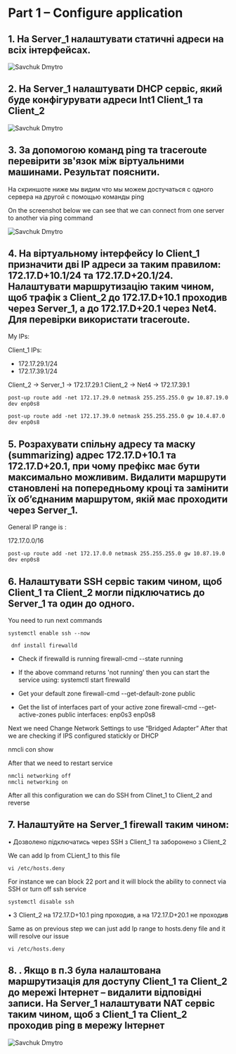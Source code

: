 # Part 1 – Configure application

## 1. На Server_1 налаштувати статичні адреси на всіх інтерфейсах.
![Savchuk Dmytro](1.jpg "Static addresses")

## 2. На Server_1 налаштувати DHCP сервіс, який буде конфігурувати адреси Int1 Client_1 та Client_2
![Savchuk Dmytro](2.jpg "DHCP")

## 3.	 За допомогою команд ping та traceroute перевірити зв'язок між віртуальними машинами. Результат пояснити.
На скриншоте ниже мы видим что мы можем достучаться с одного сервера на другой с помощью команды ping

On the screenshot below we can see that we can connect from one server to another via ping command

![Savchuk Dmytro](3.jpg "Ping")

## 4.	На віртуальному інтерфейсу lo Client_1 призначити дві ІР адреси за таким правилом: 172.17.D+10.1/24 та 172.17.D+20.1/24. Налаштувати маршрутизацію таким чином, щоб трафік з Client_2 до 172.17.D+10.1 проходив через Server_1, а до 172.17.D+20.1 через Net4. Для перевірки використати traceroute.

My IPs: 

Client_1 IPs: 
- 172.17.29.1/24
- 172.17.39.1/24

Client_2 -> Server_1 -> 172.17.29.1
Client_2 ->   Net4   -> 172.17.39.1

```
post-up route add -net 172.17.29.0 netmask 255.255.255.0 gw 10.87.19.0 dev enp0s8

post-up route add -net 172.17.39.0 netmask 255.255.255.0 gw 10.4.87.0 dev enp0s8
```

## 5. Розрахувати спільну адресу та маску (summarizing) адрес 172.17.D+10.1 та 172.17.D+20.1, при чому префікс має бути максимально можливим. Видалити маршрути становлені на попередньому кроці та замінити їх об’єднаним маршрутом, якій має проходити через Server_1.

General IP range is : 

172.17.0.0/16

```
post-up route add -net 172.17.0.0 netmask 255.255.255.0 gw 10.87.19.0 dev enp0s8
```

## 6. Налаштувати SSH сервіс таким чином, щоб Client_1 та Client_2 могли підключатись до Server_1 та один до одного.

You need to run next commands 

```
systemctl enable ssh --now
```

```
 dnf install firewalld
```

- Check if firewalld is running
firewall-cmd --state
running

- If the above command returns 'not running' then you can start the service using:
systemctl start firewalld

- Get your default zone
firewall-cmd --get-default-zone
public

- Get the list of interfaces part of your active zone
firewall-cmd --get-active-zones
public
  interfaces: enp0s3 enp0s8

Next we need Change Network Settings to use “Bridged Adapter”
After that we are checking if IPS configured statickly or DHCP

nmcli con show

After that we need to restart service 
```
nmcli networking off
nmcli networking on
```

After all this configuration we can do SSH from Clinet_1 to Client_2  and reverse 

## 7. Налаштуйте на Server_1 firewall таким чином:
  • Дозволено підключатись через SSH з Client_1 та заборонено з Client_2
  
  We can add Ip from CLient_1 to this file 
  ```
  vi /etc/hosts.deny 
  ```
  
  For instance we can block 22 port and it will block the ability to connect via SSH or turn off ssh service 
  ```
  systemctl disable ssh
  ```

  • З Client_2 на 172.17.D+10.1 ping проходив, а на 172.17.D+20.1 не проходив
  
  Same as on previous step we can just add Ip range to hosts.deny file and it will resolve our issue
  ```
  vi /etc/hosts.deny 
  ```
## 8. . Якщо в п.3 була налаштована маршрутизація для доступу Client_1 та Client_2 до мережі Інтернет – видалити відповідні записи. На Server_1 налаштувати NAT сервіс таким чином, щоб з Client_1 та Client_2 проходив ping в мережу Інтернет

![Savchuk Dmytro](8.png "NAT")

